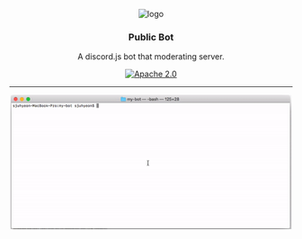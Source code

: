 <p align="center">
  <img alt="logo" src="https://discord.js.org/static/logo.svg" width="200" height="auto" alt="discord.js" /></a>
  <h3 align="center">Public Bot</h3>
  <p align="center">A discord.js bot that moderating server.</p>
  <p align="center">
  <a href="https://opensource.org/licenses/Apache-2.0"><img src="https://img.shields.io/badge/License-Apache%202.0-blue.svg" alt="Apache 2.0"></a>
</p>
</p>

---

<!-- START doctoc generated TOC please keep comment here to allow auto update -->
<!-- DON'T EDIT THIS SECTION, INSTEAD RE-RUN doctoc TO UPDATE -->

<p align="center">
  <img alt="gif" align="center" src="./assets/gif.gif" width="500" height="auto" alt="gif" /></a>
</p>

